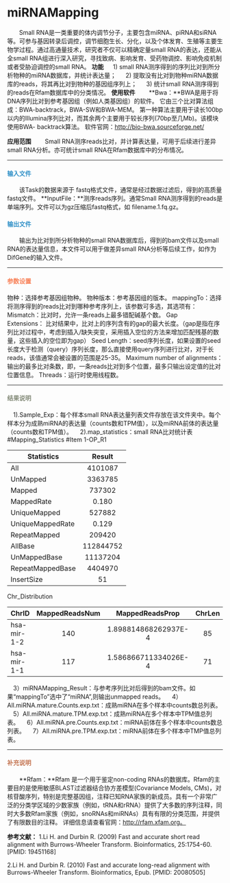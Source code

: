 # miRNAMapping 
　　Small RNA是一类重要的体内调节分子，主要包含miRNA、piRNA和siRNA等。可参与基因转录后调控，调节细胞生长、分化，以及个体发育、生殖等主要生物学过程。通过高通量技术，研究者不仅可以精确定量small RNA的表达，还能从全small RNA组进行深入研究，寻找致病、影响发育、受药物调控、影响免疫机制或者受胁迫调控的small RNA。
**功能**
　 1) small RNA测序得到的序列比对到所分析物种的miRNA数据库，并统计表达量；
　 2) 提取没有比对到物种miRNA数据库的reads，将其再比对到物种的基因组序列上；
　 3) 统计small RNA测序得到的reads在Rfam数据库中的分类情况。
**使用软件**
　　**Bwa：**BWA是用于将DNA序列比对到参考基因组（例如人类基因组）的软件。 它由三个比对算法组成：BWA-backtrack，BWA-SW和BWA-MEM。 第一种算法主要用于读长100bp以内的Illumina序列比对，而其余两个主要用于较长序列(70bp至几Mb)。该模块使用BWA- backtrack算法。
  软件官网：http://bio-bwa.sourceforge.net/

**应用范围**
　　Small RNA测序reads比对，并计算表达量，可用于后续进行差异small RNA分析。亦可统计small RNA在Rfam数据库中的分布情况。

***
#### **<i class="glyphicon glyphicon-log-in" aria-hidden="true" style="color:#3090C7"></i><span style="color:#3090C7"> 输入文件**
　　该Task的数据来源于 fastq格式文件，通常是经过数据过滤后，得到的高质量fastq文件。
**InputFile：**测序reads序列。通常Small RNA测序得到的reads是单端序列。文件可以为gz压缩后fastq格式，如 filename.1.fq.gz。


#### **<i class="glyphicon glyphicon-log-out" aria-hidden="true" style="color:#3090C7"></i><span style="color:#3090C7"> 输出文件**
　　输出为比对到所分析物种的small RNA数据库后，得到的bam文件以及small RNA的表达量信息，本文件可以用于做差异small RNA分析等后续工作，如作为DifGene的输入文件。

***
#### **<i class="fa fa-cog" aria-hidden="true" style="color:#F88158"></i> <span style="color:#F88158">参数设置**
<label id='species'>物种：</label>选择参考基因组物种。
<label id='speciesVersion'>物种版本：</label>参考基因组的版本。
<label id='maptodb'>mappingTo：</label>选择将测序得到的reads比对到哪种参考序列上，该参数可多选，其选项有：
<label id='mismatch'>Mismatch：</label>比对时，允许一条reads上最多错配碱基个数。
<label id='gap'>Gap Extensions：</label> 比对结果中，比对上的序列含有的gap的最大长度。（gap是指在序列比对过程中，考虑到插入/缺失突变，采用插入空位的方法来增加匹配残基的数量，这些插入的空位即为gap）
<label id='seed'>Seed Length：</label>seed序列长度，如果设置的seed长度大于检测（query）序列长度，那么直接使用query序列进行比对，对于长reads，该值通常会被设置的范围是25-35。
<label id='maxhit'>Maximum number of alignments：</label>输出的最多比对条数，即，一条reads比对到多个位置，最多只输出设定值的比对位置信息。
<label id='thread'>Threads：</label>运行时使用线程数。
***
#### **<i class="fa fa-file-text" aria-hidden="true" style="color:#848b79"></i><span style="color:#848b79"> 结果说明**
　1).Sample_Exp：每个样本small RNA表达量列表文件存放在该文件夹中。每个样本分为成熟miRNA的表达量（counts数和TPM值），以及miRNA前体的表达量（counts数和TPM值）。
　2).map_statistics：small RNA比对统计表
 #Mapping_Statistics
#Item	1-OP_R1

| Statistics   |  Result  |
| ----- |  :--: |
|  All |  4101087 |
| UnMapped    | 3363785   |
| Mapped        |  737302  |
| MappedRate        |  0.180  |
| UniqueMapped        |  527882  |
| UniqueMappedRate        |  0.129  |
| RepeatMapped        |  209420  |
| AllBase        |  112844752  |
| UnMappedBase        |  11137204  |
| RepeatMappedBase        |  4404970  |
| InsertSize        |  51  |
Chr_Distribution

| ChrID   |  MappedReadsNum  |MappedReadsProp|  ChrLen  |  ChrLenProp  |
| -------- |  :----: | :----:  | :----:  | :----:  |
| hsa-mir-1-2     | 140 |1.898814868262937E-4 |  85    |  5.519408838846249E-4    |
| hsa-mir-1-1    | 117   |1.586866711334026E-4|71|4.610329735977455E-4|

　3）miRNAMapping_Result：与参考序列比对后得到的bam文件。如果“mappingTo”选中了“miRNA”,则输出unmapped reads。
　4）All.miRNA.mature.Counts.exp.txt：成熟miRNA在多个样本中counts数总列表。
　5）All.miRNA.mature.TPM.exp.txt：成熟miRNA在多个样本中TPM值总列表。
　6）All.miRNA.pre.Counts.exp.txt：miRNA前体在多个样本中counts数总列表。
　7）All.miRNA.pre.TPM.exp.txt：miRNA前体在多个样本中TMP值总列表。
***
#### **<span class="glyphicon glyphicon-paperclip" aria-hidden="true" style="color:#C47451"></span></i><span style="color:#C47451">  补充说明**
　　**Rfam：**Rfam 是一个用于鉴定non-coding RNAs的数据库。Rfam的主要目的是使用敏感BLAST过滤器结合协方差模型(Covariance Models, CMs)，对核苷酸序列，特别是完整基因组，注释已知RNA家族的新成员。具有一个非常广泛的分类学区域的少数家族（例如，tRNA和rRNA）提供了大多数的序列注释，同时大多数Rfam家族（例如，snoRNAs和miRNAs）具有有限的分类范围，并提供了有限数目的注释。
  详细信息请查看官网：http://rfam.xfam.org。

**参考文献：**
1.Li H. and Durbin R. (2009) Fast and accurate short read alignment with Burrows-Wheeler Transform. Bioinformatics, 25:1754-60. [PMID: 19451168]

2.Li H. and Durbin R. (2010) Fast and accurate long-read alignment with Burrows-Wheeler Transform. Bioinformatics, Epub. [PMID: 20080505]
